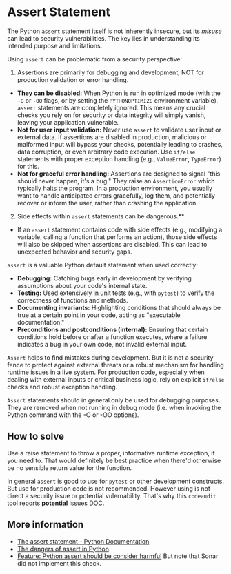 # Assert Statement

The Python `assert` statement itself is not inherently insecure, but its *misuse* can lead to security vulnerabilities. The key lies in understanding its intended purpose and limitations.

Using `assert` can be problematic from a security perspective:

1. Assertions are primarily for debugging and development, NOT for production validation or error handling.

* **They can be disabled:** When Python is run in optimized mode (with the `-O` or `-OO` flags, or by setting the `PYTHONOPTIMIZE` environment variable), `assert` statements are completely ignored. This means any crucial checks you rely on for security or data integrity will simply vanish, leaving your application vulnerable.
* **Not for user input validation:** Never use `assert` to validate user input or external data. If assertions are disabled in production, malicious or malformed input will bypass your checks, potentially leading to crashes, data corruption, or even arbitrary code execution. Use `if/else` statements with proper exception handling (e.g., `ValueError`, `TypeError`) for this.
* **Not for graceful error handling:** Assertions are designed to signal "this should never happen, it's a bug." They raise an `AssertionError` which typically halts the program. In a production environment, you usually want to handle anticipated errors gracefully, log them, and potentially recover or inform the user, rather than crashing the application.

2. Side effects within `assert` statements can be dangerous.**

* If an `assert` statement contains code with side effects (e.g., modifying a variable, calling a function that performs an action), those side effects will also be skipped when assertions are disabled. This can lead to unexpected behavior and security gaps.


`assert` is a valuable Python default statement when used correctly:

* **Debugging:** Catching bugs early in development by verifying assumptions about your code's internal state.
* **Testing:** Used extensively in unit tests (e.g., with `pytest`) to verify the correctness of functions and methods.
* **Documenting invariants:** Highlighting conditions that should always be true at a certain point in your code, acting as "executable documentation."
* **Preconditions and postconditions (internal):** Ensuring that certain conditions hold before or after a function executes, where a failure indicates a bug in your own code, not invalid external input.

`Assert` helps to find mistakes during development. But it is not a security fence to protect against external threats or a robust mechanism for handling runtime issues in a live system. For production code, especially when dealing with external inputs or critical business logic, rely on explicit `if/else` checks and robust exception handling.

 `Assert` statements should in general only be used for debugging purposes. They are removed when not running in debug mode (i.e. when invoking the Python command with the -O or -OO options).

## How to solve
Use a raise statement to throw a proper, informative runtime exception, if you need to. 
That would definitely be best practice when there'd otherwise be no sensible return value for the function. 

In general `assert` is good to use for `pytest` or other development constructs. But use for production code is not recommended. However using is not direct a security issue or potential vulernability. That's why this `codeaudit` tool reports **potential** issues [DOC](tbd).


## More information

* [The assert statement - Python Documentation](https://docs.python.org/3/reference/simple_stmts.html#the-assert-statement)
* [The dangers of assert in Python](https://snyk.io/blog/the-dangers-of-assert-in-python/)
* [Feature: Python assert should be consider harmful](https://community.sonarsource.com/t/feature-python-assert-should-be-consider-harmful/38501) But note that Sonar did not implement this check.